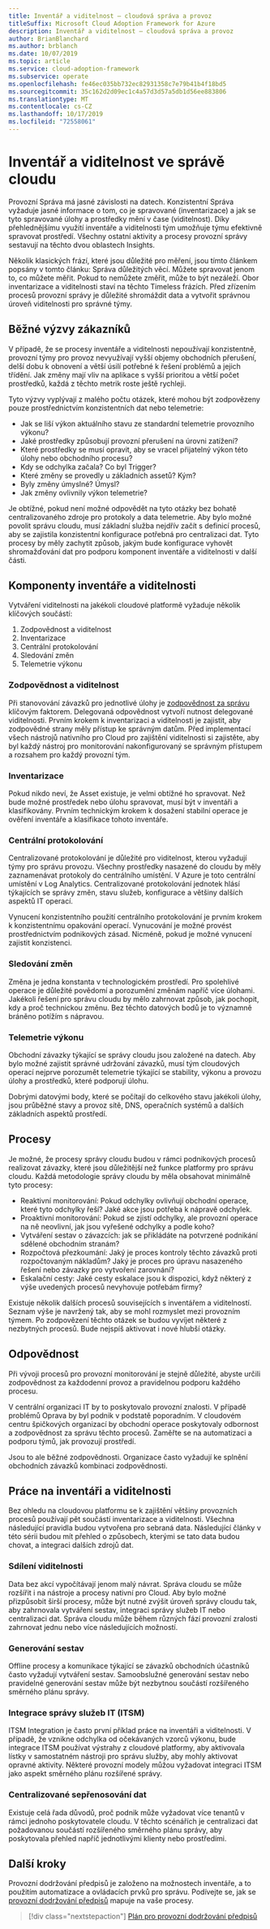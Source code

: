 ```yaml
---
title: Inventář a viditelnost – cloudová správa a provoz
titleSuffix: Microsoft Cloud Adoption Framework for Azure
description: Inventář a viditelnost – cloudová správa a provoz
author: BrianBlanchard
ms.author: brblanch
ms.date: 10/07/2019
ms.topic: article
ms.service: cloud-adoption-framework
ms.subservice: operate
ms.openlocfilehash: fe46ec035bb732ec82931358c7e79b41b4f18bd5
ms.sourcegitcommit: 35c162d2d09ec1c4a57d3d57a5db1d56ee883806
ms.translationtype: MT
ms.contentlocale: cs-CZ
ms.lasthandoff: 10/17/2019
ms.locfileid: "72558061"
---
```

# <a name="inventory-and-visibility-in-cloud-management"></a>Inventář a viditelnost ve správě cloudu

Provozní Správa má jasné závislosti na datech. Konzistentní Správa vyžaduje jasné informace o tom, co je spravované (inventarizace) a jak se tyto spravované úlohy a prostředky mění v čase (viditelnost). Díky přehlednějšímu využití inventáře a viditelnosti tým umožňuje týmu efektivně spravovat prostředí. Všechny ostatní aktivity a procesy provozní správy sestavují na těchto dvou oblastech Insights.

Několik klasických frází, které jsou důležité pro měření, jsou tímto článkem popsány v tomto článku: Správa důležitých věcí. Můžete spravovat jenom to, co můžete měřit. Pokud to nemůžete změřit, může to být nezáleží. Obor inventarizace a viditelnosti staví na těchto Timeless frázích. Před zřízením procesů provozní správy je důležité shromáždit data a vytvořit správnou úroveň viditelnosti pro správné týmy.

## <a name="common-customer-challenges"></a>Běžné výzvy zákazníků

V případě, že se procesy inventáře a viditelnosti nepoužívají konzistentně, provozní týmy pro provoz nevyužívají vyšší objemy obchodních přerušení, delší dobu k obnovení a větší úsilí potřebné k řešení problémů a jejich třídění. Jak změny mají vliv na aplikace s vyšší prioritou a větší počet prostředků, každá z těchto metrik roste ještě rychleji.

Tyto výzvy vyplývají z malého počtu otázek, které mohou být zodpovězeny pouze prostřednictvím konzistentních dat nebo telemetrie:

- Jak se liší výkon aktuálního stavu ze standardní telemetrie provozního výkonu?
- Jaké prostředky způsobují provozní přerušení na úrovni zatížení?
- Které prostředky se musí opravit, aby se vracel přijatelný výkon této úlohy nebo obchodního procesu?
- Kdy se odchylka začala? Co byl Trigger?
- Které změny se provedly u základních assetů? Kým?
- Byly změny úmyslné? Úmysl?
- Jak změny ovlivnily výkon telemetrie?

Je obtížné, pokud není možné odpovědět na tyto otázky bez bohatě centralizovaného zdroje pro protokoly a data telemetrie. Aby bylo možné povolit správu cloudu, musí základní služba nejdřív začít s definicí procesů, aby se zajistila konzistentní konfigurace potřebná pro centralizaci dat. Tyto procesy by měly zachytit způsob, jakým bude konfigurace vyhovět shromažďování dat pro podporu komponent inventáře a viditelnosti v další části.

## <a name="components-of-inventory-and-visibility"></a>Komponenty inventáře a viditelnosti

Vytváření viditelnosti na jakékoli cloudové platformě vyžaduje několik klíčových součástí:

1. Zodpovědnost a viditelnost
2. Inventarizace
3. Centrální protokolování
4. Sledování změn
5. Telemetrie výkonu

### <a name="responsibility-and-visibility"></a>Zodpovědnost a viditelnost

Při stanovování závazků pro jednotlivé úlohy je [zodpovědnost za správu](./commitment.md#management-responsibility) klíčovým faktorem. Delegovaná odpovědnost vytvoří nutnost delegované viditelnosti. Prvním krokem k inventarizaci a viditelnosti je zajistit, aby zodpovědné strany měly přístup ke správným datům. Před implementací všech nástrojů nativního pro Cloud pro zajištění viditelnosti si zajistěte, aby byl každý nástroj pro monitorování nakonfigurovaný se správným přístupem a rozsahem pro každý provozní tým.

### <a name="inventory"></a>Inventarizace

Pokud nikdo neví, že Asset existuje, je velmi obtížné ho spravovat. Než bude možné prostředek nebo úlohu spravovat, musí být v inventáři a klasifikovány. Prvním technickým krokem k dosažení stabilní operace je ověření inventáře a klasifikace tohoto inventáře.

### <a name="central-logging"></a>Centrální protokolování

Centralizované protokolování je důležité pro viditelnost, kterou vyžadují týmy pro správu provozu. Všechny prostředky nasazené do cloudu by měly zaznamenávat protokoly do centrálního umístění. V Azure je toto centrální umístění v Log Analytics. Centralizované protokolování jednotek hlásí týkajících se správy změn, stavu služeb, konfigurace a většiny dalších aspektů IT operací.

Vynucení konzistentního použití centrálního protokolování je prvním krokem k konzistentnímu opakování operací. Vynucování je možné provést prostřednictvím podnikových zásad. Nicméně, pokud je možné vynucení zajistit konzistenci.

### <a name="change-tracking"></a>Sledování změn

Změna je jedna konstanta v technologickém prostředí. Pro spolehlivé operace je důležité povědomí a porozumění změnám napříč více úlohami. Jakékoli řešení pro správu cloudu by mělo zahrnovat způsob, jak pochopit, kdy a proč technickou změnu. Bez těchto datových bodů je to významně bráněno potížím s nápravou.

### <a name="performance-telemetry"></a>Telemetrie výkonu

Obchodní závazky týkající se správy cloudu jsou založené na datech. Aby bylo možné zajistit správné udržování závazků, musí tým cloudových operací nejprve porozumět telemetrie týkající se stability, výkonu a provozu úlohy a prostředků, které podporují úlohu.

Dobrými datovými body, které se počítají do celkového stavu jakékoli úlohy, jsou průběžné stavy a provoz sítě, DNS, operačních systémů a dalších základních aspektů prostředí.

## <a name="processes"></a>Procesy

Je možné, že procesy správy cloudu budou v rámci podnikových procesů realizovat závazky, které jsou důležitější než funkce platformy pro správu cloudu. Každá metodologie správy cloudu by měla obsahovat minimálně tyto procesy:

- Reaktivní monitorování: Pokud odchylky ovlivňují obchodní operace, které tyto odchylky řeší? Jaké akce jsou potřeba k nápravě odchylek.
- Proaktivní monitorování: Pokud se zjistí odchylky, ale provozní operace na ně neovlivní, jak jsou vyřešené odchylky a podle koho?
- Vytváření sestav o závazcích: jak se přikládáte na potvrzené podnikání sdělené obchodním stranám?
- Rozpočtová přezkoumání: Jaký je proces kontroly těchto závazků proti rozpočtovaným nákladům? Jaký je proces pro úpravu nasazeného řešení nebo závazky pro vytvoření zarovnání?
- Eskalační cesty: Jaké cesty eskalace jsou k dispozici, když některý z výše uvedených procesů nevyhovuje potřebám firmy?

Existuje několik dalších procesů souvisejících s inventářem a viditelností. Seznam výše je navržený tak, aby se mohl rozmyslet mezi provozním týmem. Po zodpovězení těchto otázek se budou vyvíjet některé z nezbytných procesů. Bude nejspíš aktivovat i nové hlubší otázky.

## <a name="responsibilities"></a>Odpovědnost

Při vývoji procesů pro provozní monitorování je stejně důležité, abyste určili zodpovědnost za každodenní provoz a pravidelnou podporu každého procesu.

V centrální organizaci IT by to poskytovalo provozní znalosti. V případě problémů Oprava by byl podnik v podstatě poporadním.
V cloudovém centru špičkových organizací by obchodní operace poskytovaly odbornost a zodpovědnost za správu těchto procesů. Zaměřte se na automatizaci a podporu týmů, jak provozují prostředí.

Jsou to ale běžné zodpovědnosti. Organizace často vyžadují ke splnění obchodních závazků kombinaci zodpovědnosti.

## <a name="acting-on-inventory-and-visibility"></a>Práce na inventáři a viditelnosti

Bez ohledu na cloudovou platformu se k zajištění většiny provozních procesů používají pět součástí inventarizace a viditelnosti. Všechna následující pravidla budou vytvořena pro sebraná data. Následující články v této sérii budou mít přehled o způsobech, kterými se tato data budou chovat, a integraci dalších zdrojů dat.

### <a name="sharing-visibility"></a>Sdílení viditelnosti

Data bez akcí vypočítávají jenom malý návrat. Správa cloudu se může rozšířit i na nástroje a procesy nativní pro Cloud. Aby bylo možné přizpůsobit širší procesy, může být nutné zvýšit úroveň správy cloudu tak, aby zahrnovala vytváření sestav, integraci správy služeb IT nebo centralizaci dat. Správa cloudu může během různých fází provozní zralosti zahrnovat jednu nebo více následujících možností.

### <a name="reporting"></a>Generování sestav

Offline procesy a komunikace týkající se závazků obchodních účastníků často vyžadují vytváření sestav. Samoobslužné generování sestav nebo pravidelné generování sestav může být nezbytnou součástí rozšířeného směrného plánu správy.

### <a name="it-service-management-itsm-integration"></a>Integrace správy služeb IT (ITSM)

ITSM Integration je často první příklad práce na inventáři a viditelnosti. V případě, že vznikne odchylka od očekávaných vzorců výkonu, bude integrace ITSM používat výstrahy z cloudové platformy, aby aktivovala lístky v samostatném nástroji pro správu služby, aby mohly aktivovat opravné aktivity. Některé provozní modely můžou vyžadovat integraci ITSM jako aspekt směrného plánu rozšířené správy.

### <a name="data-centralization"></a>Centralizované sepřenosování dat

Existuje celá řada důvodů, proč podnik může vyžadovat více tenantů v rámci jednoho poskytovatele cloudu. V těchto scénářích je centralizaci dat požadovanou součástí rozšířeného směrného plánu správy, aby poskytovala přehled napříč jednotlivými klienty nebo prostředími.

## <a name="next-steps"></a>Další kroky

Provozní dodržování předpisů je založeno na možnostech inventáře, a to použitím automatizace a ovládacích prvků pro správu. Podívejte se, jak se [provozní dodržování předpisů](./operational-compliance.md) mapuje na vaše procesy.

> [!div class="nextstepaction"]
> [Plán pro provozní dodržování předpisů](./operational-compliance.md)
